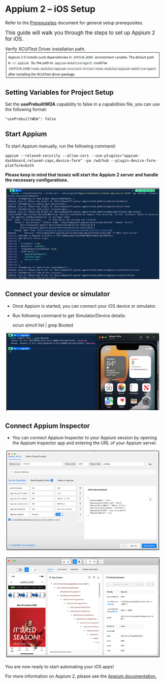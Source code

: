 # Appium 2 – iOS Setup

Refer to the [Prerequisites](Prerequisites-README.md) document for general setup prerequisites.

<span style="font-size: larger;">This guide will walk you through the steps to set up Appium 2 for iOS.</span> 

Verify XCUITest Driver installation path.
   ![XCUITest-driver-path.png](XCUITest-driver-path.png)

## Setting Variables for Project Setup
Set the **usePrebuiltWDA** capability to false in a capabilities file, you can use the following format:
    
    "usePrebuiltWDA": false

## Start Appium

To start Appium manually, run the following command:

    appium --relaxed-security --allow-cors --use-plugins="appium-dashboard,relaxed-caps,device-farm" -pa /wd/hub --plugin-device-farm-platform=both

**Please keep in mind that teswiz will start the Appium 2 server and handle the necessary configurations.**

![Launch-Appium-with-installed-plugins.png](Launch-Appium-with-installed-plugins.png)

## Connect your device or simulator

* Once Appium is started, you can connect your iOS device or simulator.
* Run following command to get Simulator/Device details:

  
    xcrun simctl list | grep Booted


![Booted-device-details.png](Booted-device-details.png)

## Connect Appium Inspector

* You can connect Appium Inspector to your Appium session by opening the Appium Inspector app and entering the URL of your Appium server.

![Sample-Desired-Capabilites.png](Sample-Desired-Capabilites.png)


![Appium-Inspector-connected.png](Appium-Inspector-connected.png)






You are now ready to start automating your iOS apps!

For more information on Appium 2, please see the [Appium documentation.](https://appium.io/docs/en/2.0/) 

 